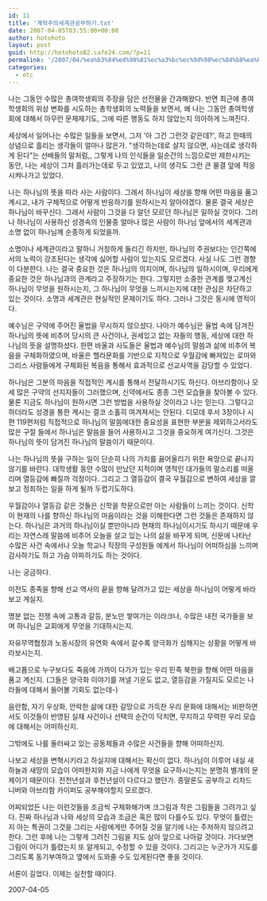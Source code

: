 ```yaml
---
id: 11
title: '계혁주의세계관공부하기.txt'
date: 2007-04-05T03:55:00+00:00
author: hotohoto
layout: post
guid: http://hotohoto82.cafe24.com/?p=11
permalink: '/2007/04/%ea%b3%84%ed%98%81%ec%a3%bc%ec%9d%98%ec%84%b8%ea%b3%84%ea%b4%80%ea%b3%b5%eb%b6%80%ed%95%98%ea%b8%b0txt/'
categories:
  - etc
---
```

나는 그동안 수많은 총여학생회의 주장을 담은 선전물을 간과해왔다. 반면 최근에 총여학생회의 위상 변화를 시도하는 총학생회의 노력들을 보면서, 왜 나는 그동안 총여학생회에 대해서 아무런 문제제기도, 그에 따른 행동도 하지 않았는지 의아하게 느껴진다.

세상에서 일어나는 수많은 일들을 보면서, 그저 '아 그건 그런것 같은데?', 하고 한때의 상념으로 흘리는 생각들이 얼마나 많은가. "생각하는데로 살지 않으면, 사는데로 생각하게 된다"는 선배들의 말처럼,, 그렇게 나의 인식들을 일순간의 느낌으로만 제한시키는 동안, 나는 세상이 그저 흘러가는데로 두고 있었고, 나의 생각도 그런 큰 물결 앞에 적응시켜나가고 있었다.

나는 하나님의 뜻을 따라 사는 사람이다. 그래서 하나님이 세상을 향해 어떤 마음을 품고 계시고, 내가 구체적으로 어떻게 반응하기를 원하시는지 알아야겠다. 물론 결국 세상은 하나님이 바꾸신다. 그래서 사람이 그것을 다 알던 모르던 하나님은 일하실 것이다. 그러나 하나님이 사용하신 성경속의 인물중 얼마나 많은 사람이 하나님 앞에서의 세계관과 소명 없이 하나님께 순종하게 되었을까.

소명이나 세계관이라고 말하니 거창하게 들리긴 하지만, 하나님의 주권보다는 인간쪽에서의 노력이 강조된다는 생각에 싫어할 사람이 있는지도 모르겠다. 사실 나도 그런 경향이 다분한다. 나는 결국 중요한 것은 하나님의 의지이며, 하나님의 일하시이며, 우리에게 중요한 것은 하나님과의 관계라고 주장하기는 한다. 그렇지만 소중한 관계를 맺고계신 하나님이 무엇을 원하시는지, 그 하나님이 무엇을 느끼시는지에 대한 관심은 차단하고 있는 것이다.  소명과 세계관은 현실적인 문제이기도 하다. 그러나 그것은 동시에 영적이다.

예수님은 구약에 주어진 율법을 무시하지 않으셨다. 나아가 예수님은 율법 속에 담겨진 하나님의 뜻에 비추어 당시의 큰 사건이나, 권세있고 없는 자들의 행동, 세상에 대한 하나님의 뜻을 설명하셨다. 한편 바울과 사도들은 율법과 예수님의 말씀과 삶에 비추어 복음을 구체화하였으며, 바울은 헬라문화를 기반으로 지적으로 우월감에 빠져있는 로마와 그리스 사람들에게 구체화된 복음을 통해서 효과적으로 선교사역을 감당할 수 있었다.

하나님은 그분의 마음을 직접적인 계시를 통해서 전달하시기도 하신다. 아브라함이나 모세 많은 구약의 선지자들이 그러했으며, 신약에서도 종종 그런 모습들을 찾아볼 수 있다. 물론 지금도 하나님이 원하시면 그런 방법을 사용하실 것이라고 나는 믿는다. 그렇다고 하더라도 성경을 통한 계시는 결코 소홀히 여겨져서는 안된다. 디모데 후서 3장이나 시편 119편처럼 직접적으로 하나님의 말씀에대한 중요성을 표현한 부분을 제외하고서라도 많은 구절 들에서 하나님은 말씀을 들어 사용하시고 그것을 중요하게 여기신다. 그것은 하나님의 뜻이 담겨진 하나님의 말씀이기 때문이다.

나는 하나님의 뜻을 구하는 일이 단순히 나의 가치를 끓어올리기 위한 욕망으로 끝나지 않기를 바란다. 대학생활 동안 수많이 만났던 지적이며 영적인 대가들의 말소리를 떠올리며 열등감에 빠질까 걱정이다. 그리고 그 열등감이 결국 우월감으로 변하여 세상을 깔보고 정죄하는 일을 하게 될까 두렵기도하다.

우월감이나 열등감 같은 것들은 신학을 학문으로만 아는 사람들이 느끼는 것이다. 신학이 현재의 나를 향하신 하나님의 마음이라는 것을 이해한다면 그런 것들은 존재하지 않는다. 하나님은 과거의 하나님이실 뿐만아니라 현재의 하나님이시기도 하시기 때문에 우리는 자연스레 말씀에 비추어 오늘을 살고 있는 나의 삶을 바꾸게 되며, 신문에 나타난 수많은 사건 속에서나 오늘 학교나 직장의 구성원들 에게서 하나님이 어떠하심을 느끼며 감사하기도 하고 가슴 아파하기도 하는 것이다.

나는 궁금하다.

미전도 종족을 향해 선교 역사의 끝을 향해 달려가고 있는 세상을 하나님이 어떻게 바라보고 계실지.

명분 없는 전쟁 속에 고통과 갈등, 분노만 쌓여가는 이라크나, 수많은 내전 국가들을 보며 하나님은 교회에게 무엇을 기대하시는지.

자유무역협정과 노동시장의 유연화 속에서 갈수록 양극화가 심해지는 상황을 어떻게 바라보시는지.

배고픔으로 누구보다도 죽음에 가까이 다가가 있는 우리 민족 북한을 향해 어떤 마음을 품고 계신지. (그들은 양극화 이야기를 꺼낼 기운도 없고, 열등감을 가질지도 모르는 나라들에 대해서 들어볼 기회도 없는데-)

음란함, 자기 우상화, 안락한 삶에 대한 갈망으로 가득찬 우리 문화에 대해서는 비판하면서도 이것들이 반영된 실재 사건이나 선택의 순간이 닥치면, 무지하고 무력한 우리 모습에 대해서는 어떠하신지.

그밖에도 나를 둘러싸고 있는 공동체들과 수많은 사건들을 향해 어떠하신지.

나보고 세상을 변혁시키라고 하실지에 대해서는 확신이 없다. 하나님이 이루어 내실 새하늘과 새땅의 모습이 어떠한지와 지금 나에게 무엇을 요구하시는지는 분명히 별개의 문제이기 때문이다. 전천년설과 후천년설이 다르다고 했던가. 종말론도 공부하고 리차드 니버와 아브라함 카이퍼도 공부해야할지 모르겠다.

어찌되었든 나는 이런것들을 조금씩 구체화해가며 크그림과 작은 그림들을 그려가고 싶다. 진짜 하나님과 나와 세상의 모습과 조금은 혹은 많이 다를수도 있다. 무엇이 틀렸는지 아는 특권이 그것을 그리는 사람에게만 주어질 것을 알기에 나는 주저하지 않으려고 한다. 그런 후에 나는 그렇게 그려진 그림을 지도 삼아 앞으로 나아갈 것이다. 가다보면 그림이 어디가 틀렸는지 또 알게되고, 수정할 수 있을 것이다. 그리고는 누군가가 지도를 그리도록 동기부여하고 옆에서 도와줄 수도 있게된다면 좋을 것이다.

서론이 길었다. 이제는 실천할 때이다.

2007-04-05

